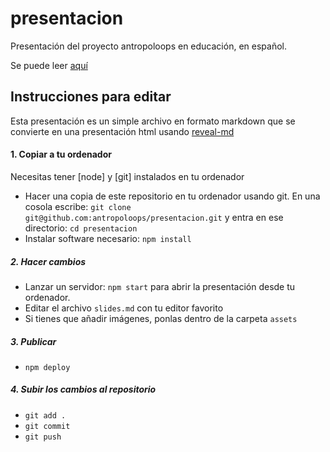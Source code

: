 # presentacion

Presentación del proyecto antropoloops en educación, en español. 

Se puede leer [aquí](https://antropoloops.github.io/presentacion)

## Instrucciones para editar

Esta presentación es un simple archivo en formato markdown que se convierte en una presentación html usando [reveal-md](https://github.com/webpro/reveal-md)

#### 1. Copiar a tu ordenador

Necesitas tener [node] y [git] instalados en tu ordenador

- Hacer una copia de este repositorio en tu ordenador usando git. En una cosola escribe: `git clone git@github.com:antropoloops/presentacion.git` y entra en ese directorio: `cd presentacion`
- Instalar software necesario: `npm install`


##### 2. Hacer cambios

- Lanzar un servidor: `npm start` para abrir la presentación desde tu ordenador.
- Editar el archivo `slides.md` con tu editor favorito 
- Si tienes que añadir imágenes, ponlas dentro de la carpeta `assets`

##### 3. Publicar

- `npm deploy`

##### 4. Subir los cambios al repositorio

- `git add .`
- `git commit`
- `git push`
